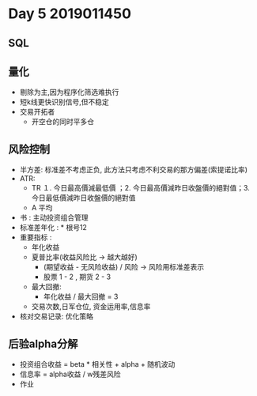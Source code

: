 # Day 5  2019011450

## SQL



## 量化

* 剔除为主,因为程序化筛选难执行
* 短k线更快识别信号,但不稳定
* 交易开拓者
  * 开空仓的同时平多仓

## 风险控制

* 半方差: 标准差不考虑正负, 此方法只考虑不利交易的那方偏差(索提诺比率)
* ATR: 
  * TR １. 今日最高價減最低價 ；2. 今日最高價減昨日收盤價的絕對值；3. 今日最低價減昨日收盤價的絕對值
  * A 平均
* 书 : 主动投资组合管理
* 标准差年化 : * 根号12 
* 重要指标 :
  * 年化收益
  * 夏普比率(收益风险比 -> 越大越好)
    * (期望收益 - 无风险收益)  / 风险 -> 风险用标准差表示
    * 股票 1 - 2 ,  期货 2 - 3
  * 最大回撤:
    * 年化收益 / 最大回撤 = 3
  * 交易次数,日军仓位, 资金运用率,信息率
* 核对交易记录: 优化策略

 ## 后验alpha分解

* 投资组合收益 = beta * 相关性 + alpha + 随机波动
* 信息率 = alpha收益 / w残差风险
* 作业